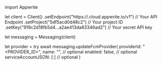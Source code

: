 import Appwrite

let client = Client()
    .setEndpoint("https://<REGION>.cloud.appwrite.io/v1") // Your API Endpoint
    .setProject("5df5acd0d48c2") // Your project ID
    .setKey("919c2d18fb5d4...a2ae413da83346ad2") // Your secret API key

let messaging = Messaging(client)

let provider = try await messaging.updateFcmProvider(
    providerId: "<PROVIDER_ID>",
    name: "<NAME>", // optional
    enabled: false, // optional
    serviceAccountJSON: [:] // optional
)


